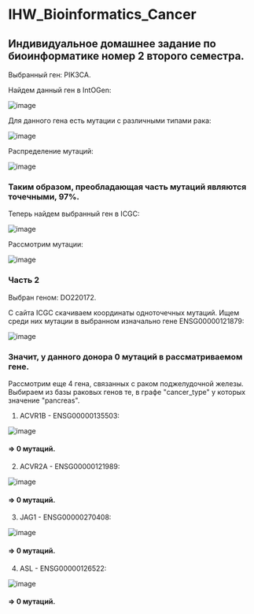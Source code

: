 # IHW_Bioinformatics_Cancer
Индивидуальное домашнее задание по биоинформатике номер 2 второго семестра.
---
Выбранный ген: PIK3CA.

Найдем данный ген в IntOGen:

![image](https://user-images.githubusercontent.com/45789410/224149626-b0e46c99-f568-4501-b6a3-0169a156fbd7.png)

Для данного гена есть мутации с различными типами рака:

![image](https://user-images.githubusercontent.com/45789410/224151268-a4b364bc-1a96-4ced-815c-9f74f9f8a587.png)

Распределение мутаций:

![image](https://user-images.githubusercontent.com/45789410/224151745-99016821-3dcf-449e-94ef-eb991060d2ce.png)

### Таким образом, преобладающая часть мутаций являются точечными, 97%.

Теперь найдем выбранный ген в ICGC:

![image](https://user-images.githubusercontent.com/45789410/224153106-93cbdc9e-3bda-41af-a342-19a166a5fd9a.png)

Рассмотрим мутации:

![image](https://user-images.githubusercontent.com/45789410/224153247-2dc87d2f-eb8c-46b5-b3ea-0e8183637697.png)

### Часть 2

Выбран геном: DO220172.

С сайта ICGC скачиваем координаты одноточечных мутаций. Ищем среди них мутации в выбранном изначально гене ENSG00000121879:

![image](https://user-images.githubusercontent.com/45789410/224157629-eac2ebe7-8143-4f59-a213-9a8b79649cee.png)

### Значит, у данного донора 0 мутаций в рассматриваемом гене.

Рассмотрим еще 4 гена, связанных с раком поджелудочной железы. Выбираем из базы раковых генов те, в графе "cancer_type" у которых значение "pancreas".

1. ACVR1B - ENSG00000135503:

![image](https://user-images.githubusercontent.com/45789410/224161696-0f480895-c190-4147-af9c-41ea266ee62a.png)

#### => 0 мутаций.

2. ACVR2A - ENSG00000121989:

![image](https://user-images.githubusercontent.com/45789410/224162091-5b8a40ee-ae6f-483d-a290-2f71aeb6a898.png)

#### => 0 мутаций.

3. JAG1 - ENSG00000270408:

![image](https://user-images.githubusercontent.com/45789410/224162374-bf8712e9-c046-489c-b4b7-e793452964a5.png)

#### => 0 мутаций.

4. ASL - ENSG00000126522:

![image](https://user-images.githubusercontent.com/45789410/224162661-14c1d03c-86a9-4efc-9cb2-b04c92546008.png)

#### => 0 мутаций. 
